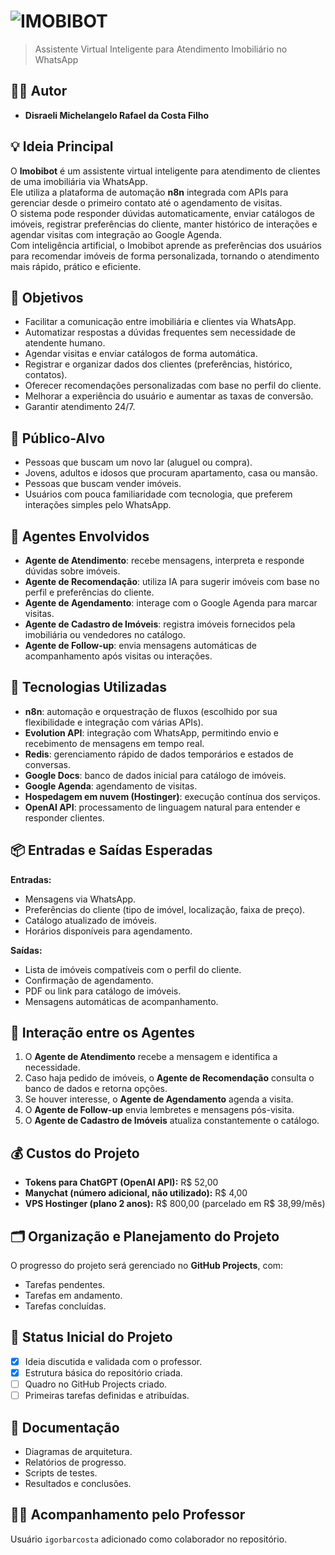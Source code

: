 # ![IMOBIBOT](logo.png)
> Assistente Virtual Inteligente para Atendimento Imobiliário no WhatsApp

## 👨‍🎓 Autor
- **Disraeli Michelangelo Rafael da Costa Filho**

## 💡 Ideia Principal
O **Imobibot** é um assistente virtual inteligente para atendimento de clientes de uma imobiliária via WhatsApp.  
Ele utiliza a plataforma de automação **n8n** integrada com APIs para gerenciar desde o primeiro contato até o agendamento de visitas.  
O sistema pode responder dúvidas automaticamente, enviar catálogos de imóveis, registrar preferências do cliente, manter histórico de interações e agendar visitas com integração ao Google Agenda.  
Com inteligência artificial, o Imobibot aprende as preferências dos usuários para recomendar imóveis de forma personalizada, tornando o atendimento mais rápido, prático e eficiente.

## 🎯 Objetivos
- Facilitar a comunicação entre imobiliária e clientes via WhatsApp.  
- Automatizar respostas a dúvidas frequentes sem necessidade de atendente humano.  
- Agendar visitas e enviar catálogos de forma automática.  
- Registrar e organizar dados dos clientes (preferências, histórico, contatos).  
- Oferecer recomendações personalizadas com base no perfil do cliente.  
- Melhorar a experiência do usuário e aumentar as taxas de conversão.  
- Garantir atendimento 24/7.

## 👥 Público-Alvo
- Pessoas que buscam um novo lar (aluguel ou compra).  
- Jovens, adultos e idosos que procuram apartamento, casa ou mansão.  
- Pessoas que buscam vender imóveis.  
- Usuários com pouca familiaridade com tecnologia, que preferem interações simples pelo WhatsApp.

## 🤖 Agentes Envolvidos
- **Agente de Atendimento**: recebe mensagens, interpreta e responde dúvidas sobre imóveis.  
- **Agente de Recomendação**: utiliza IA para sugerir imóveis com base no perfil e preferências do cliente.  
- **Agente de Agendamento**: interage com o Google Agenda para marcar visitas.  
- **Agente de Cadastro de Imóveis**: registra imóveis fornecidos pela imobiliária ou vendedores no catálogo.  
- **Agente de Follow-up**: envia mensagens automáticas de acompanhamento após visitas ou interações.

## 🧱 Tecnologias Utilizadas
- **n8n**: automação e orquestração de fluxos (escolhido por sua flexibilidade e integração com várias APIs).  
- **Evolution API**: integração com WhatsApp, permitindo envio e recebimento de mensagens em tempo real.  
- **Redis**: gerenciamento rápido de dados temporários e estados de conversas.  
- **Google Docs**: banco de dados inicial para catálogo de imóveis.  
- **Google Agenda**: agendamento de visitas.  
- **Hospedagem em nuvem (Hostinger)**: execução contínua dos serviços.  
- **OpenAI API**: processamento de linguagem natural para entender e responder clientes.

## 📦 Entradas e Saídas Esperadas
**Entradas:**
- Mensagens via WhatsApp.
- Preferências do cliente (tipo de imóvel, localização, faixa de preço).
- Catálogo atualizado de imóveis.
- Horários disponíveis para agendamento.

**Saídas:**
- Lista de imóveis compatíveis com o perfil do cliente.
- Confirmação de agendamento.
- PDF ou link para catálogo de imóveis.
- Mensagens automáticas de acompanhamento.

## 🔁 Interação entre os Agentes
1. O **Agente de Atendimento** recebe a mensagem e identifica a necessidade.  
2. Caso haja pedido de imóveis, o **Agente de Recomendação** consulta o banco de dados e retorna opções.  
3. Se houver interesse, o **Agente de Agendamento** agenda a visita.  
4. O **Agente de Follow-up** envia lembretes e mensagens pós-visita.  
5. O **Agente de Cadastro de Imóveis** atualiza constantemente o catálogo.

## 💰 Custos do Projeto
- **Tokens para ChatGPT (OpenAI API):** R$ 52,00  
- **Manychat (número adicional, não utilizado):** R$ 4,00  
- **VPS Hostinger (plano 2 anos):** R$ 800,00 (parcelado em R$ 38,99/mês)  

## 🗂️ Organização e Planejamento do Projeto
O progresso do projeto será gerenciado no **GitHub Projects**, com:
- Tarefas pendentes.
- Tarefas em andamento.
- Tarefas concluídas.

## 📌 Status Inicial do Projeto
- [x] Ideia discutida e validada com o professor.  
- [x] Estrutura básica do repositório criada.  
- [ ] Quadro no GitHub Projects criado.  
- [ ] Primeiras tarefas definidas e atribuídas.

## 📄 Documentação
- Diagramas de arquitetura.  
- Relatórios de progresso.  
- Scripts de testes.  
- Resultados e conclusões.

## 👨‍🏫 Acompanhamento pelo Professor
Usuário `igorbarcosta` adicionado como colaborador no repositório.
